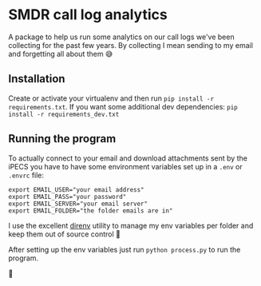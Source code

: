 # SMDR call log analytics

A package to help us run some analytics on our call logs we've been collecting for the past few years. By collecting I mean sending to my email and forgetting all about them :sweat_smile:

## Installation
Create or activate your virtualenv and then run `pip install -r requirements.txt`.
If you want some additional dev dependencies: `pip install -r requirements_dev.txt` 


## Running the program
To actually connect to your email and download attachments sent by the iPECS you have to have some environment variables set up in a `.env` or `.envrc` file:
```
export EMAIL_USER="your email address"
export EMAIL_PASS="your password"
export EMAIL_SERVER="your email server"
export EMAIL_FOLDER="the folder emails are in"
```
I use the excellent [direnv](https://direnv.net/) utility to manage my env variables per folder and keep them out of source control :slightly_smiling_face:

After setting up the env variables just run `python process.py` to run the program. 

:tada:

